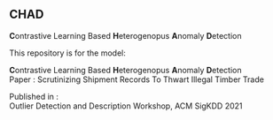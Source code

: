 ## CHAD 

**C**ontrastive Learning Based **H**eterogenopus **A**nomaly **D**etection

This repository is for the model: 

  **C**ontrastive Learning Based **H**eterogenopus **A**nomaly **D**etection     
  Paper : Scrutinizing Shipment Records To Thwart Illegal Timber Trade    
  
  Published in  :    
      Outlier Detection and Description Workshop, ACM SigKDD 2021
  
  
